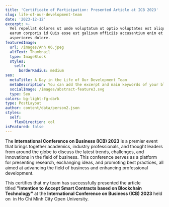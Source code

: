 ```yaml
---
title: 'Certificate of Participation: Presented Article at ICB 2023'
slug: life-of-our-development-team
date: '2023-12-12'
excerpt: >-
  Vel repellat dolores ut unde voluptatum ut optio voluptates est aliquid. Ut
  earum corporis id Quis esse est galisum officiis accusantium enim et
  asperiores dolore.
featuredImage:
  url: /images/Anh 06.jpeg
  altText: Thumbnail
  type: ImageBlock
  styles:
    self:
      borderRadius: medium
seo:
  metaTitle: A Day in the Life of Our Development Team
  metaDescription: You can add the excerpt and main keywords of your blog post here.
  socialImage: /images/abstract-feature3.svg
  type: Seo
colors: bg-light-fg-dark
type: PostLayout
author: content/data/person2.json
styles:
  self:
    flexDirection: col
isFeatured: false
---
```

The **International Conference on Business (ICB) 2023** is a premier event that brings together academics, industry professionals, and thought leaders from around the globe to discuss the latest trends, challenges, and innovations in the field of business. This conference serves as a platform for presenting research, exchanging ideas, and promoting best practices, all aimed at advancing the field of business and enhancing professional development.

This certifies that my team has successfully presented the article titled **"Intention to Accept Smart Contracts based on Blockchain Technology"** at the **International Conference on Business (ICB) 2023** held on  in Ho Chi Minh City Open University.






